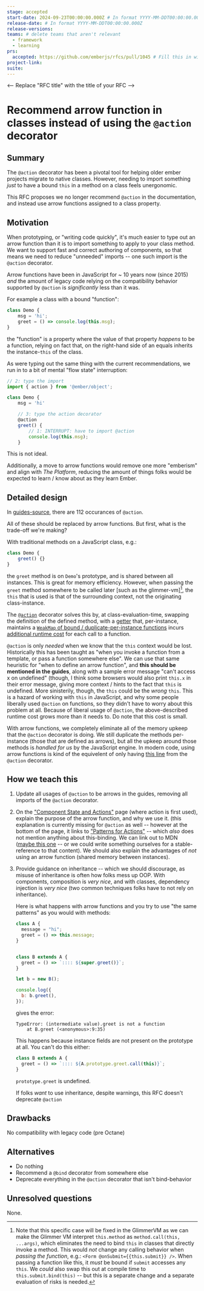 ```yaml
---
stage: accepted
start-date: 2024-09-23T00:00:00.000Z # In format YYYY-MM-DDT00:00:00.000Z
release-date: # In format YYYY-MM-DDT00:00:00.000Z
release-versions:
teams: # delete teams that aren't relevant
  - framework
  - learning
prs:
  accepted: https://github.com/emberjs/rfcs/pull/1045 # Fill this in with the URL for the Proposal RFC PR
project-link:
suite: 
---
```


<!--- 
Directions for above: 

stage: Leave as is
start-date: Fill in with today's date, 2032-12-01T00:00:00.000Z
release-date: Leave as is
release-versions: Leave as is
teams: Include only the [team(s)](README.md#relevant-teams) for which this RFC applies
prs:
  accepted: Fill this in with the URL for the Proposal RFC PR
project-link: Leave as is
suite: Leave as is
-->

<-- Replace "RFC title" with the title of your RFC -->
# Recommend arrow function in classes instead of using the `@action` decorator 

## Summary

The `@action` decorator has been a pivotal tool for helping older ember projects migrate to native classes. 
However, needing to import something _just_ to have a bound `this` in a method on a class feels unergonomic.

This RFC proposes we no longer recommend `@action` in the documentation, and instead use arrow functions assigned to a class property.

## Motivation

When prototyping, or "writing code quickly", it's much easier to type out an arrow function than it is to import something to apply to your class method.
We want to support fast and correct authoring of components, so that means we need to reduce "unneeded" imports -- one such import is the `@action` decorator.

Arrow functions have been in JavaScript for ~ 10 years now (since 2015) _and_ the amount of legacy code relying on the compatibility behavior supported by `@action` is _significantly_ less than it was.

For example a class with a bound "function":

```js
class Demo {
    msg = 'hi';
    greet = () => console.log(this.msg);
}
```
the "function" is a property where the value of that property _happens_ to be a function, relying on fact that, on the right-hand side of an equals inherits the instance-`this` of the class.

As were typing out the same thing with the current recommendations, we run in to a bit of mental "flow state" interruption:
```js 
// 2: type the import
import { action } from '@ember/object';

class Demo {
    msg = 'hi'

    // 3: type the action decorator
    @action
    greet() {
        // 1: INTERRUPT: have to import @action
        console.log(this.msg);
    }
```
This is not ideal.


Additionally, a move to arrow functions would remove one more "emberism" and align with _The Platform_, reducing the amount of things folks would be expected to learn / know about as they learn Ember.


## Detailed design

In [guides-source](https://github.com/ember-learn/guides-source), there are 112 occurances of `@action`.

All of these should be replaced by arrow functions. But first, what is the trade-off we're making?

With traditional methods on a JavaScript class, e.g.:
```js 
class Demo {
    greet() {}
}
```
the `greet` method is on `Demo`'s prototype, and is shared between all instances. This is great for memory efficiency.
However, when passing the `greet` method somewhere to be called later [such as the glimmer-vm][^vm-fix], the `this` that is used is that of the surrounding context, not the originating class-instance.

[^vm-fix]: Note that this specific case will be fixed in the GlimmerVM as we can make the Glimmer VM interpret `this.method` as `method.call(this, ...args)`, which eliminates the need to bind `this` in classes that directly invoke a method. This would _not_ change any calling behavior when _passing the function_, e.g.: `<Form @onSubmit={{this.submit}} />`. When passing a function like this, it _must_ be bound if `submit` accesses any `this`. We _could_ also swap this out at compile time to `this.submit.bind(this)` -- but this is a separate change and a separate evaluation of risks is needed.

The [`@action`](https://github.com/emberjs/ember.js/blob/v5.11.0/packages/%40ember/object/index.ts#L224) decorator solves this by, at class-evaluation-time, swapping the definition of the defined method, with a [getter](https://github.com/emberjs/ember.js/blob/v5.11.0/packages/%40ember/object/index.ts#L184) that, per-instance, maintains a [`WeakMap` of bound / duplicate-per-instance functions](https://github.com/emberjs/ember.js/blob/v5.11.0/packages/%40ember/object/index.ts#L205-L210) incurs [additional runtime cost](https://github.com/emberjs/ember.js/blob/v5.11.0/packages/%40ember/object/index.ts#L212-L219) for each call to a function.


`@action` is only _needed_ when we know that the `this` context would be lost. Historically this has been taught as "when you invoke a function from a template, or pass a function somewhere else".
We can use that same heuristic for "when to define an arrow function", and **this should be mentioned in the guides**, along with a sample error message "can't access x on undefined" (though, I think some browsers would also print `this.x` in their error message, giving more context / hints to the fact that `this` is undefined. More sinisterily, though, the `this` could be the _wrong_ `this`. This is a hazard of working with `this` in JavaScript, and why some people liberally used `@action` on functions, so they didn't have to worry about this problem at all. Because of liberal usage of `@action`, the above-described runtime cost grows more than it needs to. Do note that this cost is small.

With arrow functions, we completely eliminate all of the memory upkeep that the `@action` decorator is doing. We still duplicate the methods per-instance (those that are defined as arrows), but all the upkeep around those methods is _handled for us_ by the JavaScript engine. In modern code, using arrow functions is kind of the equivelent of only having [this line](https://github.com/emberjs/ember.js/blob/v5.11.0/packages/%40ember/object/index.ts#L215C13-L215C14) from the `@action` decorator.

## How we teach this

1. Update all usages of `@action` to be arrows in the guides, removing all imports of the `@action` decorator.
2. On the ["Component State and Actions"](https://guides.emberjs.com/release/components/component-state-and-actions/) page (where action is first used), explain the purpose of the arrow function, and why we use it. (this explanation is currently missing for `@action` as well -- however at the bottom of the page, it links to ["Patterns for Actions"](https://guides.emberjs.com/release/in-depth-topics/patterns-for-actions/) -- which _also_ does not mention anything about this-binding. We can link out to MDN ([maybe this one](https://developer.mozilla.org/en-US/docs/Web/JavaScript/Reference/Operators/this#bound_methods_in_classes) -- or we could write something ourselves for a stable-reference to that content).  We should also explain the advantages of _not_ using an arrow function (shared memory between instances).
3. Provide guidance on inheritance -- which we should discourage, as misuse of inheritance is often how folks mess up OOP. With components, composition is _very nice_, and with classes, dependency injection is _very nice_ (two common techniques folks have to not rely on inheritance).

    Here is what happens with arrow functions and you try to use "the same patterns" as you would with methods:
    ```js
    class A {
      message = "hi";
      greet = () => this.message;
    }
    
    
    class B extends A {
      greet = () => `:::: ${super.greet()}`;
    }
    
    let b = new B();  
    
    console.log({
      b: b.greet(),
    });
    ```
    
    gives the error:
    ```
    TypeError: (intermediate value).greet is not a function
        at B.greet (<anonymous>:9:35)
    ```
    This happens because instance fields are not present on the prototype at all.
    You can't do this either:
    ```js
    class B extends A {
      greet = () => `:::: ${A.prototype.greet.call(this)}`;
    }
    ```
    `prototype.greet` is undefined.
    
    If folks _want_ to use inheritance, despite warnings, this RFC doesn't deprecate `@action`


## Drawbacks

No compatibility with legacy code (pre Octane)

## Alternatives

- Do nothing
- Recommend a `@bind` decorator from somewhere else
- Deprecate everything in the `@action` decorator that isn't bind-behavior 

## Unresolved questions

None.
